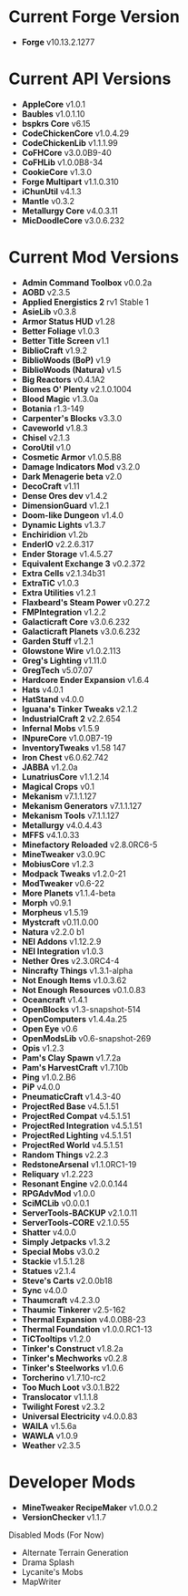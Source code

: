 Current Forge Version
=
- **Forge** v10.13.2.1277

Current API Versions
=
- **AppleCore** v1.0.1
- **Baubles** v1.0.1.10
- **bspkrs Core** v6.15
- **CodeChickenCore** v1.0.4.29
- **CodeChickenLib** v1.1.1.99
- **CoFHCore** v3.0.0B9-40
- **CoFHLib** v1.0.0B8-34
- **CookieCore** v1.3.0
- **Forge Multipart** v1.1.0.310
- **iChunUtil** v4.1.3
- **Mantle** v0.3.2
- **Metallurgy Core** v4.0.3.11
- **MicDoodleCore** v3.0.6.232

Current Mod Versions
=
- **Admin Command Toolbox** v0.0.2a
- **AOBD** v2.3.5
- **Applied Energistics 2** rv1 Stable 1
- **AsieLib** v0.3.8
- **Armor Status HUD** v1.28
- **Better Foliage** v1.0.3
- **Better Title Screen** v1.1
- **BiblioCraft** v1.9.2
- **BiblioWoods (BoP)** v1.9
- **BiblioWoods (Natura)** v1.5
- **Big Reactors** v0.4.1A2
- **Biomes O' Plenty** v2.1.0.1004
- **Blood Magic** v1.3.0a
- **Botania** r1.3-149
- **Carpenter's Blocks** v3.3.0
- **Caveworld** v1.8.3
- **Chisel** v2.1.3
- **CoroUtil** v1.0
- **Cosmetic Armor** v1.0.5.B8
- **Damage Indicators Mod** v3.2.0
- **Dark Menagerie beta** v2.0
- **DecoCraft** v1.11
- **Dense Ores dev** v1.4.2
- **DimensionGuard** v1.2.1
- **Doom-like Dungeon** v1.4.0
- **Dynamic Lights** v1.3.7
- **Enchiridion** v1.2b
- **EnderIO** v2.2.6.317
- **Ender Storage** v1.4.5.27
- **Equivalent Exchange 3** v0.2.372
- **Extra Cells** v2.1.34b31
- **ExtraTiC** v1.0.3
- **Extra Utilities** v1.2.1
- **Flaxbeard's Steam Power** v0.27.2
- **FMPIntegration** v1.2.2
- **Galacticraft Core** v3.0.6.232
- **Galacticraft Planets** v3.0.6.232
- **Garden Stuff** v1.2.1
- **Glowstone Wire** v1.0.2.113
- **Greg's Lighting** v1.11.0
- **GregTech** v5.07.07
- **Hardcore Ender Expansion** v1.6.4
- **Hats** v4.0.1
- **HatStand** v4.0.0
- **Iguana's Tinker Tweaks** v2.1.2
- **IndustrialCraft 2** v2.2.654
- **Infernal Mobs** v1.5.9
- **INpureCore** v1.0.0B7-19
- **InventoryTweaks** v1.58 147
- **Iron Chest** v6.0.62.742
- **JABBA** v1.2.0a
- **LunatriusCore** v1.1.2.14
- **Magical Crops** v0.1
- **Mekanism** v7.1.1.127
- **Mekanism Generators** v7.1.1.127
- **Mekanism Tools** v7.1.1.127
- **Metallurgy** v4.0.4.43
- **MFFS** v4.1.0.33
- **Minefactory Reloaded** v2.8.0RC6-5
- **MineTweaker** v3.0.9C
- **MobiusCore** v1.2.3
- **Modpack Tweaks** v1.2.0-21
- **ModTweaker** v0.6-22
- **More Planets** v1.1.4-beta
- **Morph** v0.9.1
- **Morpheus** v1.5.19
- **Mystcraft** v0.11.0.00
- **Natura** v2.2.0 b1
- **NEI Addons** v1.12.2.9
- **NEI Integration** v1.0.3
- **Nether Ores** v2.3.0RC4-4
- **Nincrafty Things** v1.3.1-alpha
- **Not Enough Items** v1.0.3.62
- **Not Enough Resources** v0.1.0.83
- **Oceancraft** v1.4.1
- **OpenBlocks** v1.3-snapshot-514
- **OpenComputers** v1.4.4a.25
- **Open Eye** v0.6
- **OpenModsLib** v0.6-snapshot-269
- **Opis** v1.2.3
- **Pam's Clay Spawn** v1.7.2a
- **Pam's HarvestCraft** v1.7.10b
- **Ping** v1.0.2.B6
- **PiP** v4.0.0
- **PneumaticCraft** v1.4.3-40
- **ProjectRed Base** v4.5.1.51
- **ProjectRed Compat** v4.5.1.51
- **ProjectRed Integration** v4.5.1.51
- **ProjectRed Lighting** v4.5.1.51
- **ProjectRed World** v4.5.1.51
- **Random Things** v2.2.3
- **RedstoneArsenal** v1.1.0RC1-19
- **Reliquary** v1.2.223
- **Resonant Engine** v2.0.0.144
- **RPGAdvMod** v1.0.0
- **SciMCLib** v0.0.0.1
- **ServerTools-BACKUP** v2.1.0.11
- **ServerTools-CORE** v2.1.0.55
- **Shatter** v4.0.0
- **Simply Jetpacks** v1.3.2
- **Special Mobs** v3.0.2
- **Stackie** v1.5.1.28
- **Statues** v2.1.4
- **Steve's Carts** v2.0.0b18
- **Sync** v4.0.0
- **Thaumcraft** v4.2.3.0
- **Thaumic Tinkerer** v2.5-162
- **Thermal Expansion** v4.0.0B8-23
- **Thermal Foundation** v1.0.0.RC1-13
- **TiCTooltips** v1.2.0
- **Tinker's Construct** v1.8.2a
- **Tinker's Mechworks** v0.2.8
- **Tinker's Steelworks** v1.0.6
- **Torcherino** v1.7.10-rc2
- **Too Much Loot** v3.0.1.B22
- **Translocator** v1.1.1.8
- **Twilight Forest** v2.3.2
- **Universal Electricity** v4.0.0.83
- **WAILA** v1.5.6a
- **WAWLA** v1.0.9
- **Weather** v2.3.5

Developer Mods
=
- **MineTweaker RecipeMaker** v1.0.0.2
- **VersionChecker** v1.1.7

Disabled Mods (For Now)

- Alternate Terrain Generation
- Drama Splash
- Lycanite's Mobs
- MapWriter